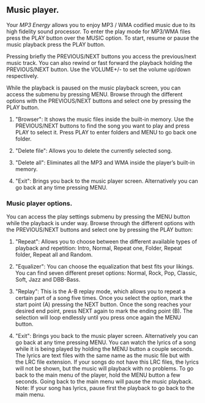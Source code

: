 ## Music player.

Your *MP3 Energy* allows you to enjoy MP3 / WMA codified music due to its high fidelity sound processor. To enter the play mode for MP3/WMA files press the PLAY button over the MUSIC option.
To start, resume or pause the music playback press the PLAY button.

Pressing briefly the PREVIOUS/NEXT buttons you access the
previous/next music track. You can also rewind or fast forward the playback holding the PREVIOUS/NEXT button. Use the VOLUME+/- to set the volume up/down respectively.

While the playback is paused on the music playback screen, you can access the submenu by pressing MENU. Browse through the different options with the PREVIOUS/NEXT buttons and select one by pressing the PLAY button.

1. "Browser": It shows the music files inside the built-in memory. Use the PREVIOUS/NEXT buttons to find the song you want to play and press PLAY to select it. Press PLAY to enter folders and MENU to go back one folder.

2. "Delete file": Allows you to delete the currently selected song.

3. "Delete all": Eliminates all the MP3 and WMA inside the player’s built-in memory.

4. "Exit": Brings you back to the music player screen. Alternatively you can go back at any time pressing MENU.

### Music player options.

You can access the play settings submenu by pressing the MENU button while the playback is under way. Browse through the different options with the PREVIOUS/NEXT buttons and select one by pressing the PLAY button:

1. "Repeat": Allows you to choose between the different available types of playback and repetition: Intro, Normal, Repeat one, Folder, Repeat folder, Repeat all and Random.

2. "Equalizer": You can choose the equalization that best fits your likings. You can find seven different preset options: Normal, Rock, Pop, Classic, Soft, Jazz and DBB-Bass.

3. "Replay": This is the A-B replay mode, which allows you to repeat a certain part of a song  five times. Once you select the option, mark the start point (A) pressing the NEXT button. Once the song reaches your desired end point, press NEXT again to mark the ending point (B). The selection will loop endlessly until you press once again the MENU button.

4. "Exit": Brings you back to the music player screen. Alternatively you can go back at any time pressing MENU.
You can watch the lyrics of a song while it is being played by holding the MENU button a couple seconds. The lyrics are text files with the same name as the music file but with the LRC file extension. If your songs do not have this LRC files, the lyrics will not be shown, but the music will playback with no problems.
To go back to the main menu of the player, hold the MENU button a few seconds. Going back to the main menu will pause the music
playback.
Note: If your song has lyrics, pause first the playback to go back to the main menu.


